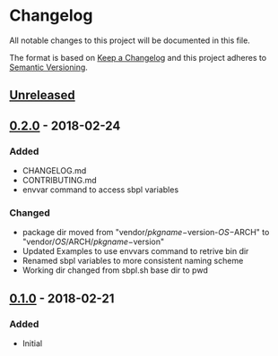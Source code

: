 # Changelog
All notable changes to this project will be documented in this file.

The format is based on [Keep a Changelog](http://keepachangelog.com/en/1.0.0/)
and this project adheres to [Semantic Versioning](http://semver.org/spec/v2.0.0.html).

## [Unreleased]

## [0.2.0] - 2018-02-24
### Added
- CHANGELOG.md
- CONTRIBUTING.md
- envvar command to access sbpl variables
### Changed
- package dir moved from "vendor/$pkgname-$version-$OS-$ARCH" to "vendor/$OS/$ARCH/$pkgname-$version"
- Updated Examples to use envvars command to retrive bin dir 
- Renamed sbpl variables to more consistent naming scheme
- Working dir changed from sbpl.sh base dir to pwd

## [0.1.0] - 2018-02-21
### Added
- Initial

[Unreleased]: https://github.com/octocraft/sbpl/compare/master...dev
[0.2.0]: https://github.com/octocraft/sbpl/compare/v0.1.0...v0.2.0
[0.1.0]: https://github.com/octocraft/sbpl/tree/v0.1.0

